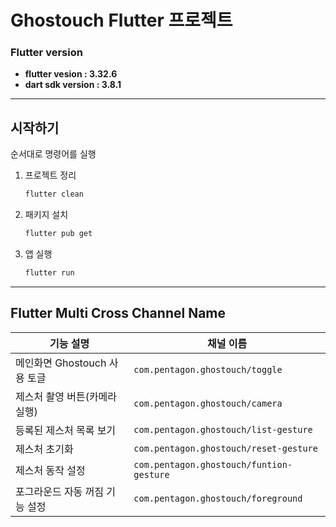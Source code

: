# Ghostouch Flutter 프로젝트

### Flutter version

- **flutter vesion : 3.32.6**
- **dart sdk version : 3.8.1**

---

## 시작하기

순서대로 명령어를 실행

1. 프로젝트 정리

   ```bash
   flutter clean
   ```

2. 패키지 설치

   ```bash
   flutter pub get
   ```

3. 앱 실행
   ```bash
   flutter run
   ```

---

## Flutter Multi Cross Channel Name

| 기능 설명                      | 채널 이름                                |
| ------------------------------ | ---------------------------------------- |
| 메인화면 Ghostouch 사용 토글   | `com.pentagon.ghostouch/toggle`          |
| 제스처 촬영 버튼(카메라 실행)  | `com.pentagon.ghostouch/camera`          |
| 등록된 제스처 목록 보기        | `com.pentagon.ghostouch/list-gesture`    |
| 제스처 초기화                  | `com.pentagon.ghostouch/reset-gesture`   |
| 제스처 동작 설정               | `com.pentagon.ghostouch/funtion-gesture` |
| 포그라운드 자동 꺼짐 기능 설정 | `com.pentagon.ghostouch/foreground`      |
